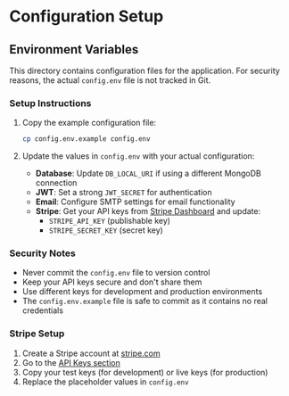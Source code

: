 # Configuration Setup

## Environment Variables

This directory contains configuration files for the application. For security reasons, the actual `config.env` file is not tracked in Git.

### Setup Instructions

1. Copy the example configuration file:
   ```bash
   cp config.env.example config.env
   ```

2. Update the values in `config.env` with your actual configuration:
   - **Database**: Update `DB_LOCAL_URI` if using a different MongoDB connection
   - **JWT**: Set a strong `JWT_SECRET` for authentication
   - **Email**: Configure SMTP settings for email functionality
   - **Stripe**: Get your API keys from [Stripe Dashboard](https://dashboard.stripe.com/) and update:
     - `STRIPE_API_KEY` (publishable key)
     - `STRIPE_SECRET_KEY` (secret key)

### Security Notes

- Never commit the `config.env` file to version control
- Keep your API keys secure and don't share them
- Use different keys for development and production environments
- The `config.env.example` file is safe to commit as it contains no real credentials

### Stripe Setup

1. Create a Stripe account at [stripe.com](https://stripe.com)
2. Go to the [API Keys section](https://dashboard.stripe.com/apikeys)
3. Copy your test keys (for development) or live keys (for production)
4. Replace the placeholder values in `config.env`
